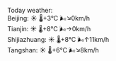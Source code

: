 Today weather:  
Beijing: ☀️ 🌡️+3°C 🌬️↘0km/h  
Tianjin: ☀️ 🌡️+8°C 🌬️→0km/h  
Shijiazhuang: ☀️ 🌡️+8°C 🌬️↑11km/h  
Tangshan: ☀️ 🌡️+6°C 🌬️↘8km/h  

